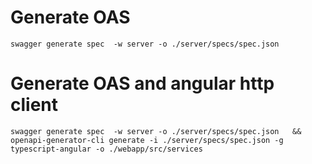 # Generate OAS

```
swagger generate spec  -w server -o ./server/specs/spec.json   
```

# Generate OAS and angular http client

```
swagger generate spec  -w server -o ./server/specs/spec.json   &&  openapi-generator-cli generate -i ./server/specs/spec.json -g typescript-angular -o ./webapp/src/services 
```